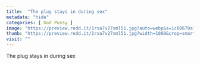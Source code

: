 ```yaml
---
title:  "The plug stays in during sex"
metadate: "hide"
categories: [ God Pussy ]
image: "https://preview.redd.it/1rxa7v27xml51.jpg?auto=webp&s=1c60670a795fc7393f58e4a2184200eb3ada4d9a"
thumb: "https://preview.redd.it/1rxa7v27xml51.jpg?width=1080&crop=smart&auto=webp&s=0f06695b079f061b46e5a0dc80f90607c66ba699"
visit: ""
---
```

The plug stays in during sex
